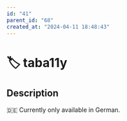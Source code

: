 ```yaml
---
id: "41"
parent_id: "68"
created_at: "2024-04-11 18:48:43"
---
```


# 🏷️ taba11y

## Description

🇩🇪 Currently only available in German.